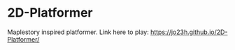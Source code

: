 # 2D-Platformer
Maplestory inspired platformer. Link here to play: https://jo23h.github.io/2D-Platformer/



